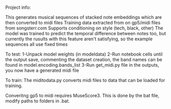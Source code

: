 Project info:

This generates musical sequences of stacked note embeddings which are then converted to midi files
Training data extracted from on gp5/midi files from songsterr.com
Supports conditioning on style (tech, black, other)
The model was trained to predict the temporal difference between notes too, but currently the rusults with this feature aren't satisfying, so the example sequences all use fixed times

To test:
1-Unpack model weights (in modeldata)
2-Run notebook cells until the output save, commenting the dataset creation, the band names can be found in model.encoding.bands_list
3-Run get_midi.py file in the outputs, you now have a generated midi file

To train:
The miditodata.py converts midi files to data that can be loaded for training. 

Converitng gp5 to midi requires MuseScore3. This is done by the bat file, modify paths to folders in .bat.
